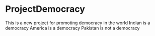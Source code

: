 # ProjectDemocracy
This is a new project for promoting democracy in the world
Indian is a democracy
America is a democracy
Pakistan is not a democracy



